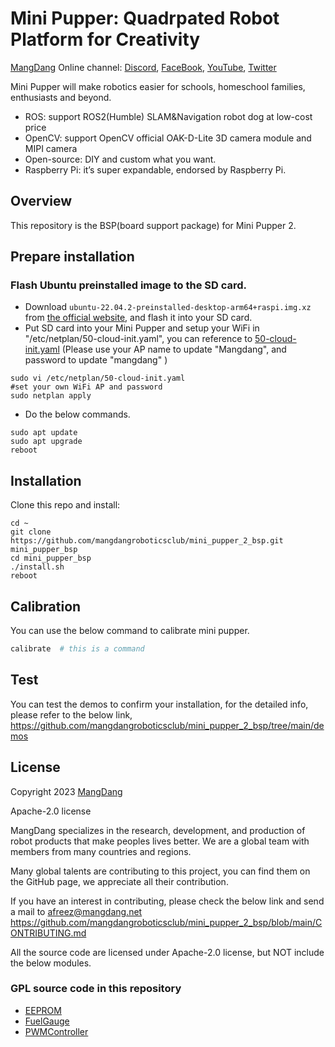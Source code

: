 # Mini Pupper: Quadrpated Robot Platform for Creativity
[MangDang](https://www.mangdang.net/) Online channel: [Discord](https://discord.gg/xJdt3dHBVw), [FaceBook](https://www.facebook.com/groups/716473723088464), [YouTube](https://www.youtube.com/channel/UCqHWYGXmnoO7VWHmENje3ug/featured), [Twitter](https://twitter.com/LeggedRobot)

Mini Pupper will make robotics easier for schools, homeschool families, enthusiasts and beyond.

- ROS: support ROS2(Humble) SLAM&Navigation robot dog at low-cost price
- OpenCV: support OpenCV official OAK-D-Lite 3D camera module and MIPI camera
- Open-source: DIY and custom what you want.
- Raspberry Pi: it’s super expandable, endorsed by Raspberry Pi.

## Overview

This repository is the BSP(board support package) for Mini Pupper 2.

## Prepare installation

### Flash Ubuntu preinstalled image to the SD card. 
- Download `ubuntu-22.04.2-preinstalled-desktop-arm64+raspi.img.xz` from [the official website](https://ubuntu.com/download/raspberry-pi), and flash it into your SD card.
- Put SD card into your Mini Pupper and setup your WiFi in "/etc/netplan/50-cloud-init.yaml", you can reference to [50-cloud-init.yaml](https://drive.google.com/file/d/1DN7Aa9jz5LgkGvuYcwuXQgHud_CjnDRJ/view?usp=sharing) (Please use your AP name to update "Mangdang", and password to update "mangdang" )
```
sudo vi /etc/netplan/50-cloud-init.yaml
#set your own WiFi AP and password
sudo netplan apply
```

- Do the below commands.
```
sudo apt update
sudo apt upgrade
reboot
```

## Installation

Clone this repo and install: 
```
cd ~
git clone https://github.com/mangdangroboticsclub/mini_pupper_2_bsp.git mini_pupper_bsp
cd mini_pupper_bsp
./install.sh
reboot
```

## Calibration

You can use the below command to calibrate mini pupper. 

```sh
calibrate  # this is a command
```

## Test

You can test the demos to confirm your installation, for the detailed info, please refer to the below link,
https://github.com/mangdangroboticsclub/mini_pupper_2_bsp/tree/main/demos


## License

Copyright 2023 [MangDang](https://www.mangdang.net/)

Apache-2.0 license

MangDang specializes in the research, development, and production of robot products that make peoples lives better. We are a global team with members from many countries and regions.

Many global talents are contributing to this project, you can find them on the GitHub page, we appreciate all their contribution.

If you have an interest in contributing, please check the below link and send a mail to afreez@mangdang.net
https://github.com/mangdangroboticsclub/mini_pupper_2_bsp/blob/main/CONTRIBUTING.md

All the source code are licensed under Apache-2.0 license, but NOT include the below modules.

### GPL source code in this repository
* [EEPROM](./EEPROM)
* [FuelGauge](./FuelGauge)
* [PWMController](./PWMController)

